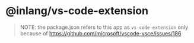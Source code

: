 # @inlang/vs-code-extension

> NOTE: the package.json refers to this app as `vs-code-extension` only because of https://github.com/microsoft/vscode-vsce/issues/186
